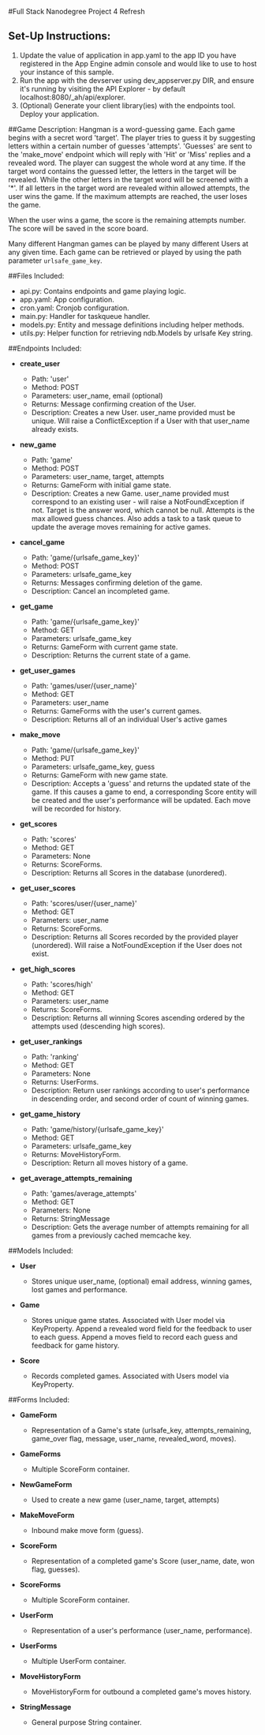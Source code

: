 #Full Stack Nanodegree Project 4 Refresh

## Set-Up Instructions:
1.  Update the value of application in app.yaml to the app ID you have registered
 in the App Engine admin console and would like to use to host your instance of this sample.
1.  Run the app with the devserver using dev_appserver.py DIR, and ensure it's
 running by visiting the API Explorer - by default localhost:8080/_ah/api/explorer.
1.  (Optional) Generate your client library(ies) with the endpoints tool.
 Deploy your application.
  
 
##Game Description:
Hangman is a word-guessing game. Each game begins with a secret word 'target'.
The player tries to guess it by suggesting letters within a certain number of 
guesses 'attempts'. 'Guesses' are sent to the 'make_move' endpoint which will 
reply with 'Hit' or 'Miss' replies and a revealed word. The player can suggest 
the whole word at any time. If the target word contains the guessed letter, 
the letters in the target will be revealed. While the other letters in the 
target word will be screened with a '*'. If all letters in the target word are 
revealed within allowed attempts, the user wins the game. 
If the maximum attempts are reached, the user loses the game.

When the user wins a game, the score is the remaining attempts number. The score
will be saved in the score board.

Many different Hangman games can be played by many different Users at any
given time. Each game can be retrieved or played by using the path parameter
`urlsafe_game_key`.

##Files Included:
 - api.py: Contains endpoints and game playing logic.
 - app.yaml: App configuration.
 - cron.yaml: Cronjob configuration.
 - main.py: Handler for taskqueue handler.
 - models.py: Entity and message definitions including helper methods.
 - utils.py: Helper function for retrieving ndb.Models by urlsafe Key string.

##Endpoints Included:
 - **create_user**
    - Path: 'user'
    - Method: POST
    - Parameters: user_name, email (optional)
    - Returns: Message confirming creation of the User.
    - Description: Creates a new User. user_name provided must be unique. Will 
    raise a ConflictException if a User with that user_name already exists.
     
 - **new_game**
    - Path: 'game'
    - Method: POST
    - Parameters: user_name, target, attempts
    - Returns: GameForm with initial game state.
    - Description: Creates a new Game. user_name provided must correspond to an
    existing user - will raise a NotFoundException if not. Target is the answer word, which cannot be null. Attempts is the max allowed guess chances. Also adds a task to a task queue to update the average moves remaining for active games.
     
 - **cancel_game**
    - Path: 'game/{urlsafe_game_key}'
    - Method: POST
    - Parameters: urlsafe_game_key
    - Returns: Messages confirming deletion of the game.
    - Description: Cancel an incompleted game.

- **get_game**
    - Path: 'game/{urlsafe_game_key}'
    - Method: GET
    - Parameters: urlsafe_game_key
    - Returns: GameForm with current game state.
    - Description: Returns the current state of a game.

- **get_user_games**
    - Path: 'games/user/{user_name}'
    - Method: GET
    - Parameters: user_name
    - Returns: GameForms with the user's current games.
    - Description: Returns all of an individual User's active games
    
 - **make_move**
    - Path: 'game/{urlsafe_game_key}'
    - Method: PUT
    - Parameters: urlsafe_game_key, guess
    - Returns: GameForm with new game state.
    - Description: Accepts a 'guess' and returns the updated state of the game.
    If this causes a game to end, a corresponding Score entity will be created and the user's performance will be updated. Each move will be recorded for history.
    
 - **get_scores**
    - Path: 'scores'
    - Method: GET
    - Parameters: None
    - Returns: ScoreForms.
    - Description: Returns all Scores in the database (unordered).
    
 - **get_user_scores**
    - Path: 'scores/user/{user_name}'
    - Method: GET
    - Parameters: user_name
    - Returns: ScoreForms. 
    - Description: Returns all Scores recorded by the provided player (unordered). Will raise a NotFoundException if the User does not exist.

- **get_high_scores**
    - Path: 'scores/high'
    - Method: GET
    - Parameters: user_name
    - Returns: ScoreForms. 
    - Description: Returns all winning Scores ascending ordered by the attempts used (descending high scores). 

- **get_user_rankings**
    - Path: 'ranking'
    - Method: GET
    - Parameters: None
    - Returns: UserForms. 
    - Description: Return user rankings according to user's performance in descending order, and second order of count of winning games.

- **get_game_history**
    - Path: 'game/history/{urlsafe_game_key}'
    - Method: GET
    - Parameters: urlsafe_game_key
    - Returns: MoveHistoryForm. 
    - Description: Return all moves history of a game.
    
 - **get_average_attempts_remaining**
    - Path: 'games/average_attempts'
    - Method: GET
    - Parameters: None
    - Returns: StringMessage
    - Description: Gets the average number of attempts remaining for all games
    from a previously cached memcache key.

##Models Included:
 - **User**
    - Stores unique user_name, (optional) email address, winning games, lost games and performance.
    
 - **Game**
    - Stores unique game states. Associated with User model via KeyProperty. Append a revealed word field for the feedback to user to each guess.
    Append a moves field to record each guess and feedback for game history.
    
 - **Score**
    - Records completed games. Associated with Users model via KeyProperty.
    
##Forms Included:
 - **GameForm**
    - Representation of a Game's state (urlsafe_key, attempts_remaining,
    game_over flag, message, user_name, revealed_word, moves).

 - **GameForms**
    - Multiple ScoreForm container.

 - **NewGameForm**
    - Used to create a new game (user_name, target, attempts)

 - **MakeMoveForm**
    - Inbound make move form (guess).

 - **ScoreForm**
    - Representation of a completed game's Score (user_name, date, won flag,
    guesses).

 - **ScoreForms**
    - Multiple ScoreForm container.

 - **UserForm**
    - Representation of a user's performance (user_name, performance).

 - **UserForms**
    - Multiple UserForm container.

- **MoveHistoryForm**
    - MoveHistoryForm for outbound a completed game's moves history.

 - **StringMessage**
    - General purpose String container.
